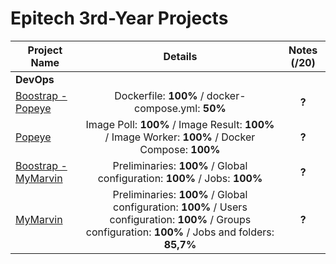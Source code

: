 # **Epitech 3rd-Year Projects**

| Project Name    | Details                                                                                    | Notes (/20)  |
| --------------- |:------------------------------------------------------------------------------------------:| :-----------:|
| **DevOps** |
| [Boostrap - Popeye](https://github.com/Nafiros/B-DOP-500-Popeye-Bootstrap) | Dockerfile: **100%** / docker-compose.yml: **50%** | **?** |
| [Popeye](https://github.com/Nafiros/B-DOP-500-Popeye) | Image Poll: **100%** / Image Result: **100%** / Image Worker: **100%** / Docker Compose: **100%** | **?** |
| [Boostrap - MyMarvin](https://github.com/Nafiros/B-DOP-500-MyMarvin-Bootstrap) | Preliminaries: **100%** / Global configuration: **100%** / Jobs: **100%** | **?** |
| [MyMarvin](https://github.com/Nafiros/B-DOP-500-MyMarvin) | Preliminaries: **100%** / Global configuration: **100%** / Users configuration: **100%** / Groups configuration: **100%** / Jobs and folders: **85,7%** | **?** |

